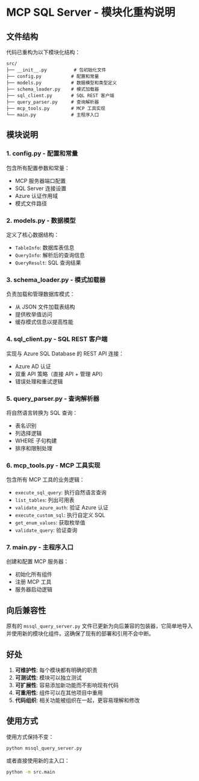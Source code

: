 # MCP SQL Server - 模块化重构说明

## 文件结构

代码已重构为以下模块化结构：

```
src/
├── __init__.py          # 包初始化文件
├── config.py           # 配置和常量
├── models.py           # 数据模型和类型定义
├── schema_loader.py    # 模式加载器
├── sql_client.py       # SQL REST 客户端
├── query_parser.py     # 查询解析器
├── mcp_tools.py        # MCP 工具实现
└── main.py             # 主程序入口
```

## 模块说明

### 1. config.py - 配置和常量
包含所有配置参数和常量：
- MCP 服务器端口配置
- SQL Server 连接设置
- Azure 认证作用域
- 模式文件路径

### 2. models.py - 数据模型
定义了核心数据结构：
- `TableInfo`: 数据库表信息
- `QueryInfo`: 解析后的查询信息
- `QueryResult`: SQL 查询结果

### 3. schema_loader.py - 模式加载器
负责加载和管理数据库模式：
- 从 JSON 文件加载表结构
- 提供枚举值访问
- 缓存模式信息以提高性能

### 4. sql_client.py - SQL REST 客户端
实现与 Azure SQL Database 的 REST API 连接：
- Azure AD 认证
- 双重 API 策略（直接 API + 管理 API）
- 错误处理和重试逻辑

### 5. query_parser.py - 查询解析器
将自然语言转换为 SQL 查询：
- 表名识别
- 列选择逻辑
- WHERE 子句构建
- 排序和限制处理

### 6. mcp_tools.py - MCP 工具实现
包含所有 MCP 工具的业务逻辑：
- `execute_sql_query`: 执行自然语言查询
- `list_tables`: 列出可用表
- `validate_azure_auth`: 验证 Azure 认证
- `execute_custom_sql`: 执行自定义 SQL
- `get_enum_values`: 获取枚举值
- `validate_query`: 验证查询

### 7. main.py - 主程序入口
创建和配置 MCP 服务器：
- 初始化所有组件
- 注册 MCP 工具
- 服务器启动逻辑

## 向后兼容性

原有的 `mssql_query_server.py` 文件已更新为向后兼容的包装器，它简单地导入并使用新的模块化组件。这确保了现有的部署和引用不会中断。

## 好处

1. **可维护性**: 每个模块都有明确的职责
2. **可测试性**: 模块可以独立测试
3. **可扩展性**: 容易添加新功能而不影响现有代码
4. **可重用性**: 组件可以在其他项目中重用
5. **代码组织**: 相关功能被组织在一起，更容易理解和修改

## 使用方式

使用方式保持不变：

```bash
python mssql_query_server.py
```

或者直接使用新的主入口：

```bash
python -m src.main
```

